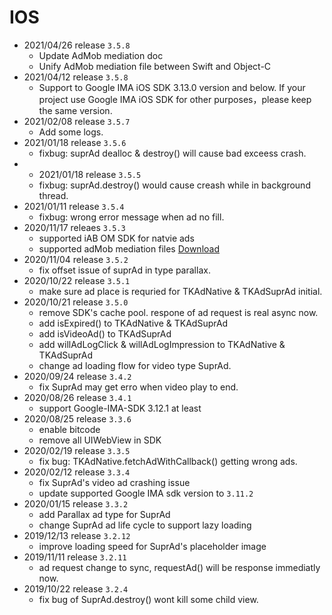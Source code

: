 # IOS

- 2021/04/26 release `3.5.8`
  - Update AdMob mediation doc
  - Unify AdMob mediation file between Swift and Object-C
- 2021/04/12 release `3.5.8`
  - Support to Google IMA iOS SDK 3.13.0 version and below. If your project use Google IMA iOS SDK for other purposes，please keep the same version. 
- 2021/02/08 release `3.5.7`
  - Add some logs.
- 2021/01/18 release `3.5.6`
  - fixbug: suprAd dealloc & destroy() will cause bad exceess crash.
- - 2021/01/18 release `3.5.5`
  - fixbug: suprAd.destroy() would cause creash while in background thread.
- 2021/01/11 release `3.5.4`
  - fixbug: wrong error message when ad no fill.
- 2020/11/17 releaes `3.5.3`
	- supported iAB OM SDK for natvie ads
	- supported adMob mediation files [Download](https://github.com/aotter/AotterTrek-iOS-SDK/releases/download/3.5.3/AotterTrek.adMob.mediation.zip)
- 2020/11/04 release `3.5.2`
	- fix offset issue of suprAd in type parallax.
- 2020/10/22 release `3.5.1`
	- make sure ad place is requried for TKAdNative & TKAdSuprAd initial.
- 2020/10/21 release `3.5.0`
	- remove SDK's cache pool. respone of ad request is real async now.
	- add isExpired() to TKAdNative & TKAdSuprAd
	- add isVideoAd() to TKAdSuprAd
	- add willAdLogClick & willAdLogImpression to TKAdNative & TKAdSuprAd
	- change ad loading flow for video type SuprAd.
- 2020/09/24 release `3.4.2`
	- fix SuprAd may get erro when video play to end. 
- 2020/08/26 release `3.4.1`
  - support Google-IMA-SDK 3.12.1 at least
- 2020/08/25 release `3.3.6`
  - enable bitcode
  - remove all UIWebView in SDK
- 2020/02/19 release `3.3.5`
  - fix bug: TKAdNative.fetchAdWithCallback() getting wrong ads.
- 2020/02/12 release `3.3.4`
  - fix SuprAd's video ad crashing issue
  - update supported Google IMA sdk version to `3.11.2`
- 2020/01/15 release `3.3.2`
  - add Parallax ad type for SuprAd
  - change SuprAd ad life cycle to support lazy loading
- 2019/12/13 release `3.2.12`
  - improve loading speed for SuprAd's placeholder image
- 2019/11/11 release `3.2.11`
  - ad request change to sync, requestAd() will be response immediatly now.
- 2019/10/22 release `3.2.4`
  - fix bug of SuprAd.destroy() wont kill some child view.

